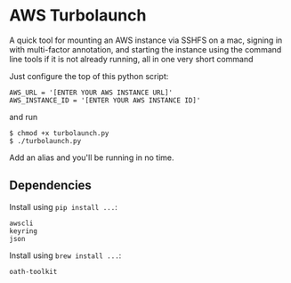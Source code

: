 # AWS Turbolaunch
A quick tool for mounting an AWS instance via SSHFS on a mac, signing in with multi-factor annotation, and starting the instance using the command line tools if it is not already running, all in one very short command

Just configure the top of this python script:

```
AWS_URL = '[ENTER YOUR AWS INSTANCE URL]'
AWS_INSTANCE_ID = '[ENTER YOUR AWS INSTANCE ID]'
```

and run

```
$ chmod +x turbolaunch.py
$ ./turbolaunch.py
```

Add an alias and you'll be running in no time.

## Dependencies

Install using `pip install ...`:

```
awscli
keyring
json
```

Install using `brew install ...`:

```
oath-toolkit
```
